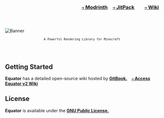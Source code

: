 ### <p align=right>[`→` Modrinth](https://modrinth.com/mod/equator)&emsp;[`→` JitPack](https://jitpack.io/#KrLite/Equator-v2)&emsp;&emsp;[`→` Wiki](https://oasis-land-ic.gitbook.io/equator-v2)</p>

<h3><br /></h3>

![Banner](https://github.com/KrLite/Equator-v2/blob/artwork/Banner.png?raw=true)

<p align="center">
  <sup>
    <code>A Powerful Rendering Library for Minecraft</code>
  </sup>
</p>

<h3><br /></h3>

## Getting Started

**Equator** has a detailed open-source wiki hosted by **[GitBook.](https://https://www.gitbook.com)&emsp;[`→` Access Equator v2 Wiki](https://oasis-land-ic.gitbook.io/equator-v2)**

## License

**Equator** is available under the **[GNU Public License.](LICENSE)**
